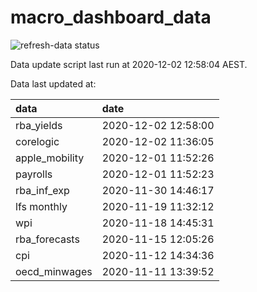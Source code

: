 
<!-- README.md is generated from README.Rmd. Please edit that file -->

# macro\_dashboard\_data

<!-- badges: start -->

![refresh-data
status](https://github.com/MattCowgill/macro_dashboard_data/workflows/refresh-data/badge.svg)

<!-- badges: end -->

Data update script last run at 2020-12-02 12:58:04 AEST.

Data last updated at:

| data            | date                |
| :-------------- | :------------------ |
| rba\_yields     | 2020-12-02 12:58:00 |
| corelogic       | 2020-12-02 11:36:05 |
| apple\_mobility | 2020-12-01 11:52:26 |
| payrolls        | 2020-12-01 11:52:23 |
| rba\_inf\_exp   | 2020-11-30 14:46:17 |
| lfs monthly     | 2020-11-19 11:32:12 |
| wpi             | 2020-11-18 14:45:31 |
| rba\_forecasts  | 2020-11-15 12:05:26 |
| cpi             | 2020-11-12 14:34:36 |
| oecd\_minwages  | 2020-11-11 13:39:52 |
